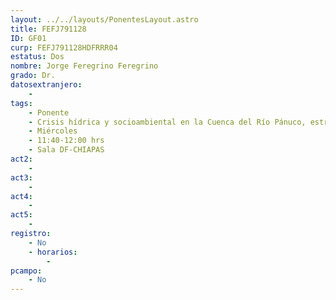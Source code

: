 ```yaml
---
layout: ../../layouts/PonentesLayout.astro
title: FEFJ791128
ID: GF01
curp: FEFJ791128HDFRRR04
estatus: Dos
nombre: Jorge Feregrino Feregrino
grado: Dr.
datosextranjero:
    - 
tags:
    - Ponente
    - Crisis hídrica y socioambiental en la Cuenca del Río Pánuco, estrategias para la sostenibilidad
    - Miércoles
    - 11:40-12:00 hrs
    - Sala DF-CHIAPAS
act2: 
    - 
act3: 
    - 
act4: 
    - 
act5: 
    - 
registro:
    - No
    - horarios:
        -
pcampo:
    - No
---
```

